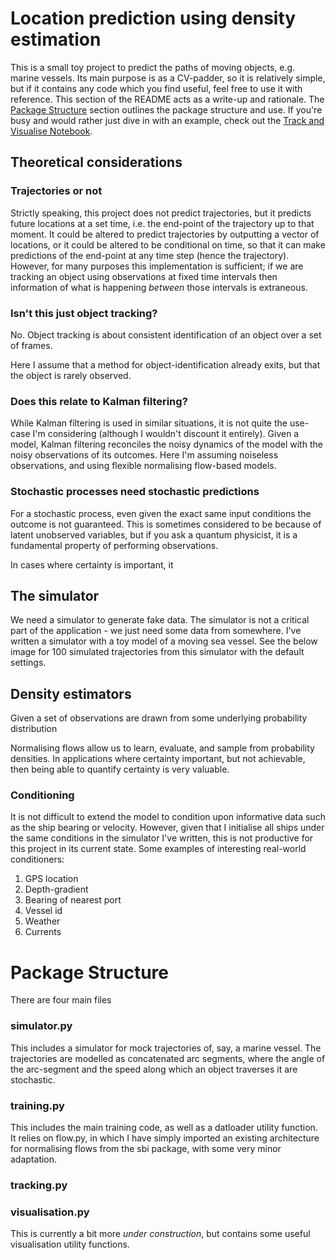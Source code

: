 # Location prediction using density estimation

This is a small toy project to predict the paths of moving objects, e.g. marine vessels. Its main purpose is as a CV-padder, so it is relatively simple, but if it contains any code which you find useful, feel free to use it with reference. This section of the README acts as a write-up and rationale. The [Package Structure](./README.md#Package-Structure) section outlines the package structure and use. If you're busy and would rather just dive in with an example, check out the [Track and Visualise Notebook](TrackAndVisualise.ipynb).

## Theoretical considerations
### Trajectories or not

Strictly speaking, this project does not predict trajectories, but it predicts future locations at a set time, i.e. the end-point of the trajectory up to that moment. It could be altered to predict trajectories by outputting a vector of locations, or it could be altered to be conditional on time, so that it can make predictions of the end-point at any time step (hence the trajectory). However, for many purposes this implementation is sufficient; if we are tracking an object using observations at fixed time intervals then information of what is happening *between* those intervals is extraneous.

### Isn't this just object tracking?

No. Object tracking is about consistent identification of an object over a set of frames.

Here I assume that a method for object-identification already exits, but that the object is rarely observed.

### Does this relate to Kalman filtering?
While Kalman filtering is used in similar situations, it is not quite the use-case I'm considering (although I wouldn't discount it entirely). Given a model, Kalman filtering reconciles the noisy dynamics of the model with the noisy observations of its outcomes. Here I'm assuming noiseless observations, and using flexible normalising flow-based models.

### Stochastic processes need stochastic predictions
For a stochastic process, even given the exact same input conditions the outcome is not guaranteed. This is sometimes considered to be because of latent unobserved variables, but if you ask a quantum physicist, it is a fundamental property of performing observations.

In cases where certainty is important, it 

## The simulator
We need a simulator to generate fake data. The simulator is not a critical part of the application - we just need some data from somewhere. I've written a simulator with a toy model of a moving sea vessel. See the below image for 100 simulated trajectories from this simulator with the default settings.

## Density estimators
Given a set of observations are drawn from some underlying probability distribution

Normalising flows allow us to learn, evaluate, and sample from probability densities. In applications
where certainty important, but not achievable, then being able to quantify certainty is very valuable.

### Conditioning
It is not difficult to extend the model to condition upon informative data such as the ship bearing or velocity. However, given that I initialise all ships under the same conditions in the simulator I've written, this is not productive for this project in its current state. Some examples of interesting real-world conditioners:

1. GPS location
2. Depth-gradient
3. Bearing of nearest port
4. Vessel id
5. Weather
6. Currents


# Package Structure
There are four main files

### simulator.py
This includes a simulator for mock trajectories of, say, a marine vessel. The trajectories are modelled as concatenated arc segments, where the angle of the arc-segment and the speed along which an object traverses it are stochastic.

### training.py
This includes the main training code, as well as a datloader utility function. It relies on flow.py, in which I have simply imported an existing architecture for normalising flows from the sbi package, with some very minor adaptation.

### tracking.py

### visualisation.py
This is currently a bit more *under construction*, but contains some useful visualisation utility functions. 

